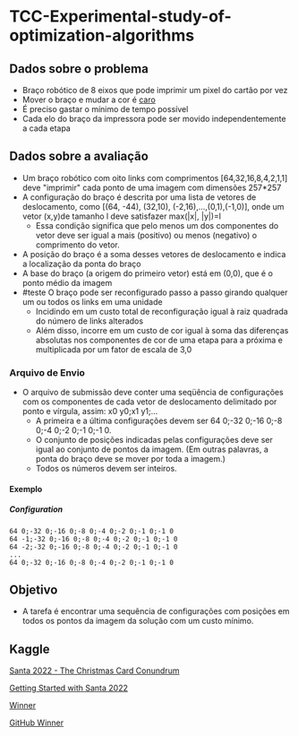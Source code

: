# TCC-Experimental-study-of-optimization-algorithms

## Dados sobre o problema

- Braço robótico de 8 eixos que pode imprimir um pixel do cartão por vez
- Mover o braço e mudar a cor é [caro](/TCC-Experimental-study-of-optimization-algorithms/edit/main/README.md/#teste)
- É preciso gastar o mínimo de tempo possível
- Cada elo do braço da impressora pode ser movido independentemente a cada etapa

## Dados sobre a avaliação

- Um braço robótico com oito links com comprimentos [64,32,16,8,4,2,1,1] deve "imprimir" cada ponto de uma imagem com dimensões 257*257
- A configuração do braço é descrita por uma lista de vetores de deslocamento, como [(64, -44), (32,10), (-2,16),...,(0,1),(-1,0)], onde um vetor (x,y)de tamanho l deve satisfazer max(|x|, |y|)=l
	- Essa condição significa que pelo menos um dos componentes do vetor deve ser igual a mais (positivo) ou menos (negativo) o comprimento do vetor.
- A posição do braço é a soma desses vetores de deslocamento e indica a localização da ponta do braço
- A base do braço (a origem do primeiro vetor) está em (0,0), que é o ponto médio da imagem
- #teste O braço pode ser reconfigurado passo a passo girando qualquer um ou todos os links em uma unidade
	- Incidindo em um custo total de reconfiguração igual à raiz quadrada do número de links alterados
	- Além disso, incorre em um custo de cor igual à soma das diferenças absolutas nos componentes de cor de uma etapa para a próxima e multiplicada por um fator de escala de 3,0

### Arquivo de Envio

- O arquivo de submissão deve conter uma seqüência de configurações com os componentes de cada vetor de deslocamento delimitado por ponto e vírgula, assim: x0 y0;x1 y1;...
	- A primeira e a última configurações devem ser 64 0;-32 0;-16 0;-8 0;-4 0;-2 0;-1 0;-1 0.
	- O conjunto de posições indicadas pelas configurações deve ser igual ao conjunto de pontos da imagem. (Em outras palavras, a ponta do braço deve se mover por toda a imagem.)
	- Todos os números devem ser inteiros.

#### Exemplo

##### Configuration
```
64 0;-32 0;-16 0;-8 0;-4 0;-2 0;-1 0;-1 0
64 -1;-32 0;-16 0;-8 0;-4 0;-2 0;-1 0;-1 0
64 -2;-32 0;-16 0;-8 0;-4 0;-2 0;-1 0;-1 0
...
64 0;-32 0;-16 0;-8 0;-4 0;-2 0;-1 0;-1 0
```

## Objetivo

- A tarefa é encontrar uma sequência de configurações com posições em todos os pontos da imagem da solução com um custo mínimo.

## Kaggle

[Santa 2022 - The Christmas Card Conundrum](https://www.kaggle.com/competitions/santa-2022/overview)

[Getting Started with Santa 2022](https://www.kaggle.com/code/ryanholbrook/getting-started-with-santa-2022/notebook)

[Winner](https://www.kaggle.com/competitions/santa-2022/discussion/379167)

[GitHub Winner](https://github.com/chettub/santa2022)
